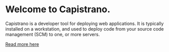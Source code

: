 # Welcome to Capistrano.

Capistrano is a developer tool for deploying web applications. It is typically installed on a workstation, and used to deploy code from your source code management (SCM) to one, or more servers.

[Read more here](https://github.com/capistrano/capistrano/wiki/)